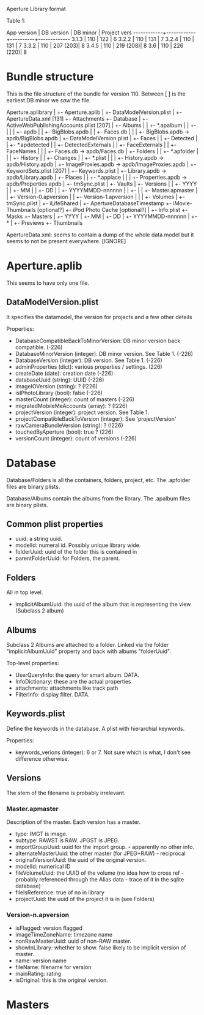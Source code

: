 Aperture Library format



Table 1:

App version | DB version | DB minor | Project vers
------------+------------+----------+-------------
3.1.3       | 110        | 122      | 6
3.2.2       | 110        | 131      | 7
3.2.4       | 110        | 131      | 7
3.3.2       | 110        | 207 (203)| 8
3.4.5       | 110        | 219 (208)| 8
3.6         | 110        | 226 (220)| 8


Bundle structure
================

This is the file structure of the bundle for version 110. Between [ ]
is the earliest DB minor we *saw* the file.


Aperture.aplibrary
|
+- Aperture.aplib
|  +- DataModelVersion.plist
|
+- ApertureData.xml [131]
+- Attachments
+- Database
|  +- ActiveWebPublishingAccounts.plist [207]
|  +- Albums
|  |  +- *.apalbum
|  |  +-
|  |
|  +- apdb
|  |  +- BigBlobs.apdb
|  |  +- Faces.db
|  |
|  +- BigBlobs.apdb -> apdb/BigBlobs.apdb
|  +- DataModelVersion.plist
|  +- Faces
|  |  +- Detected
|  |     +- *.apdetected
|  |  +- DetectedExternals
|  |  +- FaceExternals
|  |  +- FaceNames
|  |
|  +- Faces.db -> apdb/Faces.db
|  +- Folders
|  |  +- *.apfolder
|  |
|  +- History
|  |  +- Changes
|  |     +- *.plist
|  |
|  +- History.apdb -> apdb/History.apdb
|  +- ImageProxies.apdb -> apdb/ImageProxies.apdb
|  +- KeywordSets.plist [207]
|  +- Keywords.plist
|  +- Library.apdb -> apdb/Library.apdb
|  +- Places
|  |  +- *.applace
|  |
|  +- Properties.apdb -> apdb/Properties.apdb
|  +- tmSync.plist
|  +- Vaults
|  +- Versions
|  |  +- YYYY
|  |     +- MM
|  |        +- DD
|  |           +- YYYYMMDD-nnnnnn
|  |              +- <id>
|  |                 +- Master.apmaster
|  |                 +- Version-0.apversion
|  |                 +- Version-1.apversion
|  |
|  +- Volumes
|  +- tmSync.plist
|
+- iLifeShared
|  +- ApertureDatabaseTimestamp
+- iMovie-Thumbnails [optional?]
+- iPod Photo Cache [optional?]
|
+- Info.plist
+- Masks
+- Masters
|  +- YYYY
|     +- MM
|        +- DD
|           +- YYYYMMDD-nnnnnn
|             +- *
|
+- Previews
+- Thumbnails



ApertureData.xml: seems to contain a dump of the whole data model but
it seems to not be present everywhere. [IGNORE]

Aperture.aplib
==============

This seems to have only one file.

DataModelVersion.plist
----------------------

It specifies the datamodel, the version for projects and a few other
details

Properties:

* DatabaseCompatibleBackToMinorVersion: DB minor version back compatible. (-226)
* DatabaseMinorVersion (integer): DB minor version. See Table 1. (-226)
* DatabaseVersion (integer): DB version. See Table 1. (-226)
* adminProperties (dict): various properties / settings. (226)
* createDate (date): creation date (-226)
* databaseUuid (string): UUID (-226)
* imageIOVersion (string): ? (!226)
* isIPhotoLibrary (bool): false (-226)
* masterCount (integer): count of masters (-226)
* migratedMobileMeAccounts (array): ? (!226)
* projectVersion (integer): project version. See Table 1.
* projectCompatibleBackToVersion (integer): See 'projectVersion'
* rawCameraBundleVersion (string): ? (!226)
* touchedByAperture (bool): true ? (226)
* versionCount (integer): count of versions (-226)


Database
========

Database/Folders is all the containers, folders, project, etc.
The .apfolder files are binary plists.

Database/Albums contain the albums from the library. The .apalbum
files are binary plists.

Common plist properties
-----------------------

* uuid: a string uuid.
* modelId: numeral id. Possibly unique library wide.
* folderUuid: uuid of the folder this is contained in
* parentFolderUuid: for Folders, the parent.

Folders
-------

All in top level.

* implicitAlbumUuid: the uuid of the album that is representing the view
  (Subclass 2 album)


Albums
------

Subclass 2 Albums are attached to a folder. Linked via the folder
"implicitAlbumUuid" property and back with albums "folderUuid".

Top-level properties:

* UserQueryInfo: the query for smart album. DATA.
* InfoDictionary: these are the actual properties
* attachments: attachments like track path
* FilterInfo: display filter. DATA.

Keywords.plist
--------------

Define the keywords in the database. A plist with hierarchial keywords.

Properties:
* keywords_verions (integer): 6 or 7. Not sure which is what, I don't
see difference otherwise.


Versions
--------

The stem of the filename is probably irrelevant.

### Master.apmaster ###

Description of the master. Each version has a master.
* type: IMGT is image.
* subtype: RAWST is RAW. JPGST is JPEG.
* importGroupUuid: uuid for the import group. - apparently no other info.
* alternateMasterUuid: the other master (for JPEG+RAW) - reciprocal
* originalVersionUuid: the uuid of the original version.
* modelId: numerical ID
* fileVolumeUuid: the UUID of the volume (no idea how to cross ref - probably
  referenced through the Alias data - trace of it in the sqlite database)
* fileIsReference: true of no in library
* projectUuid: the uuid of the project it is in (see Folders)

### Version-n.apversion ###

* isFlagged: version flagged
* imageTimeZoneName: timezone name
* nonRawMasterUuid: uuid of non-RAW master.
* showInLibrary: whether to show. false likely to be implicit version of
  master.
* name: version name
* fileName: filename for version
* mainRating: rating
* isOriginal: this is the original version.

Masters
=======

